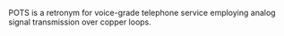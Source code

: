 POTS is a retronym for voice-grade telephone service employing analog signal transmission over copper loops.


